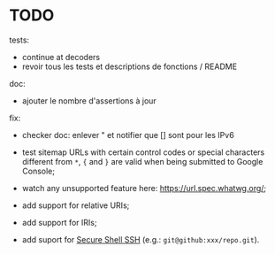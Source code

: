 # TODO

tests:
- continue at decoders
- revoir tous les tests et descriptions de fonctions / README

doc:
- ajouter le nombre d'assertions à jour

fix:
- checker doc: enlever " et notifier que [] sont pour les IPv6




- test sitemap URLs with certain control codes or special characters different from `*`, `{` and `}` are valid when being submitted to Google Console;
- watch any unsupported feature here: https://url.spec.whatwg.org/;
- add support for relative URIs;
- add support for IRIs;
- add suport for [Secure Shell SSH](https://tools.ietf.org/id/draft-salowey-secsh-uri-00.html) (e.g.: `git@github:xxx/repo.git`).

